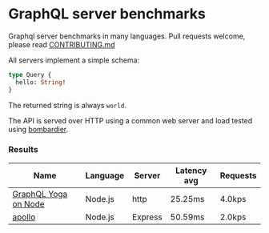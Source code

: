 <!-- README.md is generated from README.ecr, do not edit -->

# GraphQL server benchmarks

Graphql server benchmarks in many languages. Pull requests welcome, please read [CONTRIBUTING.md](CONTRIBUTING.md)

All servers implement a simple schema:

```graphql
type Query {
  hello: String!
}
```

The returned string is always `world`.

The API is served over HTTP using a common web server and load tested using [bombardier](https://github.com/codesenberg/bombardier).

### Results

| Name                          | Language      | Server          | Latency avg      | Requests      |
| ----------------------------  | ------------- | --------------- | ---------------- | ------------- |
| [GraphQL Yoga on Node](https://github.com/dotansimha/graphql-yoga) | Node.js | http | 25.25ms | 4.0kps |
| [apollo](https://github.com/apollographql/apollo-server) | Node.js | Express | 50.59ms | 2.0kps |
